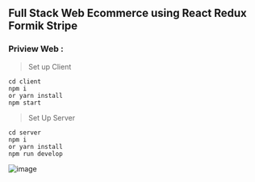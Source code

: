 ## Full Stack Web Ecommerce using React Redux Formik Stripe
### Priview Web : 

>Set up Client

```
cd client
npm i 
or yarn install
npm start
```

>Set Up Server 
```
cd server
npm i 
or yarn install
npm run develop
```

![image](https://user-images.githubusercontent.com/101810628/227723806-bd28a7f6-378e-417d-90fe-ae1c3e3af057.png)
